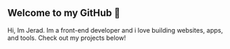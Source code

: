 ## Welcome to my GitHub 👋

<p>
  Hi, Im Jerad. Im a front-end developer and i love building websites, apps, and tools.
  Check out my projects below!
</p>
